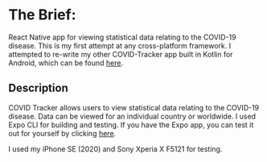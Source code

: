 # The Brief:

React Native app for viewing statistical data relating to the COVID-19 disease. This is my first attempt at any cross-platform framework. I attempted to re-write my other COVID-Tracker app built in Kotlin for Android, which can be found [here](https://github.com/FabianTauriello/COVID-Tracker).

## Description

COVID Tracker allows users to view statistical data relating to the COVID-19 disease. Data can be viewed for an individual country or worldwide. I used Expo CLI for building and testing. If you have the Expo app, you can test it out for yourself by clicking [here](https://expo.io/@fabiant/projects/COVIDTracker).

I used my iPhone SE (2020) and Sony Xperia X F5121 for testing.
